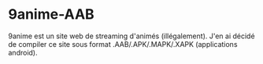 # 9anime-AAB
9anime est un site web de streaming d'animés (illégalement). J'en ai décidé de compiler ce site sous format .AAB/.APK/.MAPK/.XAPK (applications android).
